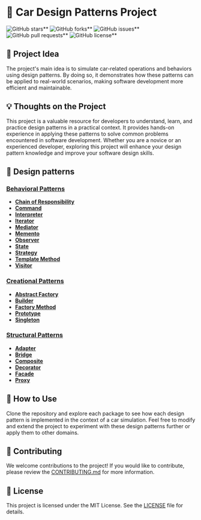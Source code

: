 # 🚗 Car Design Patterns Project
![GitHub stars**](https://img.shields.io/github/stars/f3n1b00t/car-design-patterns?style=social)
![GitHub forks**](https://img.shields.io/github/forks/f3n1b00t/car-design-patterns?style=social)
![GitHub issues**](https://img.shields.io/github/issues/f3n1b00t/car-design-patterns)
![GitHub pull requests**](https://img.shields.io/github/issues-pr/f3n1b00t/car-design-patterns)
![GitHub license**](https://img.shields.io/github/license/f3n1b00t/car-design-patterns)

## 🚀 Project Idea
The project's main idea is to simulate car-related operations and behaviors using design patterns. By doing so, it demonstrates how these patterns can be applied to real-world scenarios, making software development more efficient and maintainable.

## 💡 Thoughts on the Project
This project is a valuable resource for developers to understand, learn, and practice design patterns in a practical context. It provides hands-on experience in applying these patterns to solve common problems encountered in software development. Whether you are a novice or an experienced developer, exploring this project will enhance your design pattern knowledge and improve your software design skills.

## 🎨 Design patterns
### [Behavioral Patterns](src/main/java/ru/f3n1b00t/designpatterns/behavioral)
- [**Chain of Responsibility**](src/main/java/ru/f3n1b00t/designpatterns/behavioral/chainofresponsibility)
- [**Command**](src/main/java/ru/f3n1b00t/designpatterns/behavioral/command)
- [**Interpreter**](src/main/java/ru/f3n1b00t/designpatterns/behavioral/interpreter)
- [**Iterator**](src/main/java/ru/f3n1b00t/designpatterns/behavioral/iterator)
- [**Mediator**](src/main/java/ru/f3n1b00t/designpatterns/behavioral/mediator)
- [**Memento**](src/main/java/ru/f3n1b00t/designpatterns/behavioral/memento)
- [**Observer**](src/main/java/ru/f3n1b00t/designpatterns/behavioral/observer)
- [**State**](src/main/java/ru/f3n1b00t/designpatterns/behavioral/state)
- [**Strategy**](src/main/java/ru/f3n1b00t/designpatterns/behavioral/strategy)
- [**Template Method**](src/main/java/ru/f3n1b00t/designpatterns/behavioral/templatemethod)
- [**Visitor**](src/main/java/ru/f3n1b00t/designpatterns/behavioral/visitor)
### [Creational Patterns](src/main/java/ru/f3n1b00t/designpatterns/creational)
- [**Abstract Factory**](src/main/java/ru/f3n1b00t/designpatterns/creational/abstractfactory)
- [**Builder**](src/main/java/ru/f3n1b00t/designpatterns/creational/builder)
- [**Factory Method**](src/main/java/ru/f3n1b00t/designpatterns/creational/factorymethod)
- [**Prototype**](src/main/java/ru/f3n1b00t/designpatterns/creational/prototype)
- [**Singleton**](src/main/java/ru/f3n1b00t/designpatterns/creational/singleton)
### [Structural Patterns](src/main/java/ru/f3n1b00t/designpatterns/structural)
- [**Adapter**](src/main/java/ru/f3n1b00t/designpatterns/structural/adapter)
- [**Bridge**](src/main/java/ru/f3n1b00t/designpatterns/structural/bridge)
- [**Composite**](src/main/java/ru/f3n1b00t/designpatterns/structural/composite)
- [**Decorator**](src/main/java/ru/f3n1b00t/designpatterns/structural/decorator)
- [**Facade**](src/main/java/ru/f3n1b00t/designpatterns/structural/facade)
- [**Proxy**](src/main/java/ru/f3n1b00t/designpatterns/structural/proxy)

## 🏁 How to Use
Clone the repository and explore each package to see how each design pattern is implemented in the context of a car simulation.
Feel free to modify and extend the project to experiment with these design patterns further or apply them to other domains.

## 🤝 Contributing
We welcome contributions to the project! If you would like to contribute, please review the [CONTRIBUTING.md](CONTRIBUTING.md) for more information.

## 📄 License
This project is licensed under the MIT License. See the [LICENSE](LICENSE.md) file for details.

